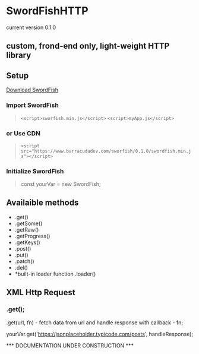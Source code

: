 # SwordFishHTTP
current version 0.1.0

## custom, frond-end only, light-weight HTTP library

## Setup

[Download SwordFish](http://www.barracudadev.com)

### Import SwordFish

> `<script>sworfish.min.js</script>`
> `<script>myApp.js</script>`

### or Use CDN

> `<script src="https://www.barracudadev.com/sworfish/0.1.0/swordfish.min.js"></script>`

### Initialize SwordFish

> const yourVar = new SwordFish;

## Availaible methods
* .get()
* .getSome()
* .getRaw()
* .getProgress()
* .getKeys()
* .post()
* .put()
* .patch()
* .del()
* *built-in loader function .loader()

## XML Http Request

### .get();
 .get(url, fn) - fetch data from url and handle response with callback - fn;

 yourVar.get('https://jsonplaceholder.typicode.com/posts', handleResponse);

 *** DOCUMENTATION UNDER CONSTRUCTION ***

